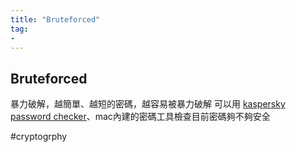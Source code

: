 ```yaml
---
title: "Bruteforced"
tag: 
- 
---
```

## Bruteforced
暴力破解，越簡單、越短的密碼，越容易被暴力破解
可以用 [kaspersky password checker](https://password.kaspersky.com/)、mac內建的密碼工具檢查目前密碼夠不夠安全

#cryptogrphy 